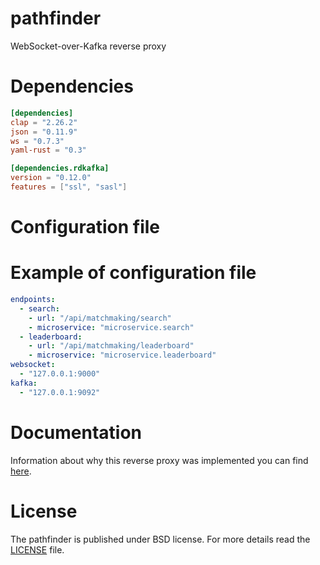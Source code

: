 # pathfinder
WebSocket-over-Kafka reverse proxy

# Dependencies
```toml
[dependencies]
clap = "2.26.2"
json = "0.11.9"
ws = "0.7.3"
yaml-rust = "0.3"

[dependencies.rdkafka]
version = "0.12.0"
features = ["ssl", "sasl"]
```

# Configuration file

# Example of configuration file
```yaml
endpoints:
  - search:
    - url: "/api/matchmaking/search"
    - microservice: "microservice.search"
  - leaderboard:
    - url: "/api/matchmaking/leaderboard"
    - microservice: "microservice.leaderboard"
websocket:
  - "127.0.0.1:9000"
kafka:
  - "127.0.0.1:9092"
```

# Documentation
Information about why this reverse proxy was implemented you can find [here](https://github.com/OpenMatchmaking/documentation/blob/master/docs/components.md#reverse-proxy).

# License
The pathfinder is published under BSD license. For more details read the [LICENSE](https://github.com/OpenMatchmaking/pathfinder/blob/master/LICENSE) file.
